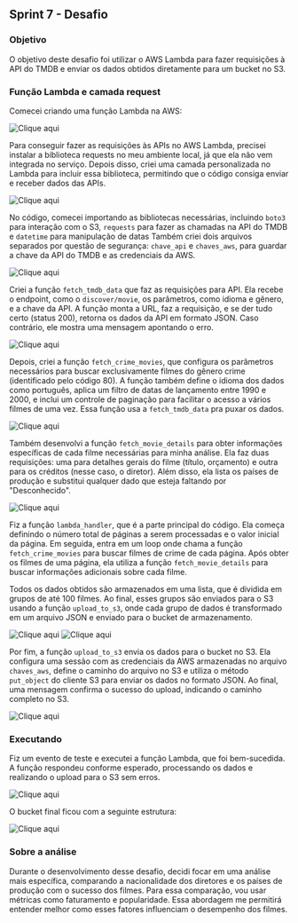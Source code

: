 ##   Sprint 7 - Desafio 

### Objetivo
O objetivo deste desafio foi utilizar o AWS Lambda para fazer requisições à API do TMDB e enviar os dados obtidos diretamente para um bucket no S3.


### Função Lambda e camada request
Comecei criando uma função Lambda na AWS:

![Clique aqui](../evidencias/funcao_lambda.jpg)

Para conseguir fazer as requisições às APIs no AWS Lambda, precisei instalar a biblioteca requests no meu ambiente local, já que ela não vem integrada no serviço. Depois disso, criei uma camada personalizada no Lambda para incluir essa biblioteca, permitindo que o código consiga enviar e receber dados das APIs. 

![Clique aqui](../evidencias/camadas.jpg)

No código, comecei importando as bibliotecas necessárias, incluindo `boto3` para interação com o S3, `requests` para fazer as chamadas na API do TMDB e `datetime` para manipulação de datas Também criei dois arquivos separados por questão de segurança: `chave_api` e `chaves_aws`, para guardar a chave da API do TMDB e as credenciais da AWS.

![Clique aqui](../evidencias/imports)

Criei a função `fetch_tmdb_data` que faz as requisições para API. Ela recebe o endpoint, como o `discover/movie`, os parâmetros, como idioma e gênero, e a chave da API. A função monta a URL, faz a requisição, e se der tudo certo (status 200), retorna os dados da API em formato JSON. Caso contrário, ele mostra uma mensagem apontando o erro.

![Clique aqui](../evidencias/fetch_tmdb_data.jpg)

Depois, criei a função `fetch_crime_movies`, que configura os parâmetros necessários para buscar exclusivamente filmes do gênero crime (identificado pelo código 80). A função também define o idioma dos dados como português, aplica um filtro de datas de lançamento entre 1990 e 2000, e inclui um controle de paginação para facilitar o acesso a vários filmes de uma vez. Essa função usa a `fetch_tmdb_data` pra puxar os dados.

![Clique aqui](../evidencias/fetch_crime_movies.jpg)

Também desenvolvi a função `fetch_movie_details` para obter informações específicas de cada filme necessárias para minha análise. Ela faz duas requisições: uma para detalhes gerais do filme (título, orçamento) e outra para os créditos (nesse caso, o diretor). Além disso, ela lista os países de produção e substitui qualquer dado que esteja faltando por "Desconhecido".

![Clique aqui](../evidencias/fetch_movies_details.jpg)

Fiz a função `lambda_handler`, que é a parte principal do código. Ela começa definindo o número total de páginas a serem processadas e o valor inicial da página. Em seguida, entra em um loop onde chama a função `fetch_crime_movies` para buscar filmes de crime de cada página. Após obter os filmes de uma página, ela utiliza a função `fetch_movie_details` para buscar informações adicionais sobre cada filme.

Todos os dados obtidos são armazenados em uma lista, que é dividida em grupos de até 100 filmes. Ao final, esses grupos são enviados para o S3 usando a função `upload_to_s3`, onde cada grupo de dados é transformado em um arquivo JSON e enviado para o bucket de armazenamento.

![Clique aqui](../evidencias/lambda_handler1.jpg)
![Clique aqui](../evidencias/lambda_handler2.jpg)

Por fim, a função `upload_to_s3` envia os dados para o bucket no S3. Ela configura uma sessão com as credenciais da AWS armazenadas no arquivo `chaves_aws`, define o caminho do arquivo no S3 e utiliza o método `put_object` do cliente S3 para enviar os dados no formato JSON. Ao final, uma mensagem confirma o sucesso do upload, indicando o caminho completo no S3.

![Clique aqui](../evidencias/upload_to_s3.jpg)


### Executando
Fiz um evento de teste e executei a função Lambda, que foi bem-sucedida. A função respondeu conforme esperado, processando os dados e realizando o upload para o S3 sem erros.

![Clique aqui](../evidencias/paginas_carregadas.jpg)

O bucket final ficou com a seguinte estrutura:

![Clique aqui](../evidencias/objetos_bucket.jpg)


### Sobre a análise
Durante o desenvolvimento desse desafio, decidi focar em uma análise mais específica, comparando a nacionalidade dos diretores e os países de produção com o sucesso dos filmes. Para essa comparação, vou usar métricas como faturamento e popularidade. Essa abordagem me permitirá entender melhor como esses fatores influenciam o desempenho dos filmes.